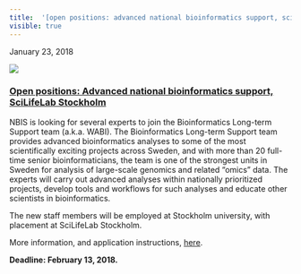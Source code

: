 ```yaml
---
title:  '[open positions: advanced national bioinformatics support, scilifelab stockholm](<> "permalink for open positions: advanced national bioinformatics support, scilifelab stockholm")'
visible: true
---
```

    

January 23, 2018

[![](/assets/img/logos/icon-share-twitter.png)](<https://twitter.com/share?url=https://nbis.se/news/2018/01/23/ltspositions/> "Tweet it!")

###  [Open positions: Advanced national bioinformatics support, SciLifeLab Stockholm](<> "Permalink for Open positions: Advanced national bioinformatics support, SciLifeLab Stockholm")

NBIS is looking for several experts to join the Bioinformatics Long-term Support team (a.k.a. WABI). The Bioinformatics Long-term Support team provides advanced bioinformatics analyses to some of the most scientifically exciting projects across Sweden, and with more than 20 full-time senior bioinformaticians, the team is one of the strongest units in Sweden for analysis of large-scale genomics and related “omics” data. The experts will carry out advanced analyses within nationally prioritized projects, develop tools and workflows for such analyses and educate other scientists in bioinformatics.

The new staff members will be employed at Stockholm university, with placement at SciLifeLab Stockholm.

More information, and application instructions, [here](<http://www.su.se/english/about/working-at-SU/jobs?rmpage=job&rmjob=4680&rmlang=UK>).

**Deadline: February 13, 2018.**
